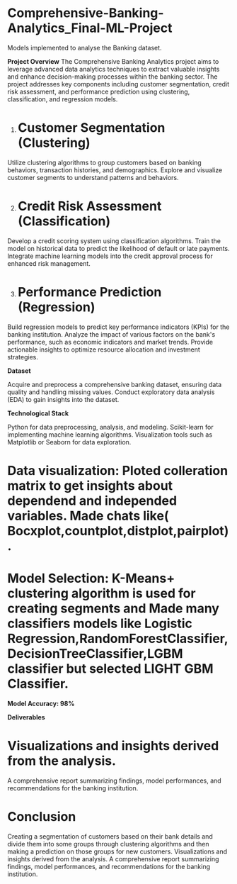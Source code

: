 # Comprehensive-Banking-Analytics_Final-ML-Project
Models implemented to analyse the Banking dataset.

**Project Overview**
The Comprehensive Banking Analytics project aims to leverage advanced data analytics techniques to extract valuable insights and enhance decision-making processes within the banking sector. The project addresses key components including customer segmentation, credit risk assessment, and performance prediction using clustering, classification, and regression models.

1. # Customer Segmentation (Clustering)

Utilize clustering algorithms to group customers based on banking behaviors, transaction histories, and demographics.
Explore and visualize customer segments to understand patterns and behaviors.

2. # Credit Risk Assessment (Classification)

Develop a credit scoring system using classification algorithms.
Train the model on historical data to predict the likelihood of default or late payments.
Integrate machine learning models into the credit approval process for enhanced risk management.

3. # Performance Prediction (Regression)

Build regression models to predict key performance indicators (KPIs) for the banking institution.
Analyze the impact of various factors on the bank's performance, such as economic indicators and market trends.
Provide actionable insights to optimize resource allocation and investment strategies.
 
**Dataset**

Acquire and preprocess a comprehensive banking dataset, ensuring data quality and handling missing values.
Conduct exploratory data analysis (EDA) to gain insights into the dataset.

**Technological Stack**

Python for data preprocessing, analysis, and modeling.
Scikit-learn for implementing machine learning algorithms.
Visualization tools such as Matplotlib or Seaborn for data exploration.

# Data visualization: Ploted colleration matrix to get insights about dependend and independed variables. Made chats like( Bocxplot,countplot,distplot,pairplot).

# Model Selection: K-Means+ clustering algorithm is used for creating segments and Made many classifiers models like Logistic Regression,RandomForestClassifier,DecisionTreeClassifier,LGBM classifier but selected LIGHT GBM Classifier.

**Model Accuracy: 98%**

**Deliverables**

# Visualizations and insights derived from the analysis.
A comprehensive report summarizing findings, model performances, and recommendations for the banking institution.

# Conclusion 
Creating a segmentation of customers based on their bank details and divide them into some groups through clustering algorithms and then making a prediction on those groups for new customers. Visualizations and insights derived from the analysis. A comprehensive report summarizing findings, model performances, and recommendations for the banking institution.
